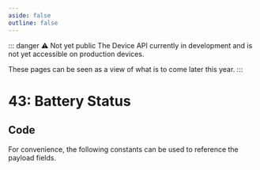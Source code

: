 ```yaml
---
aside: false
outline: false
---
```


<script setup>
import ProtocolBytes from '../../../components/ProtocolBytes.vue';
import SplitColumnView from '../../../components/SplitColumnView.vue'
import GenerateConsts from '../../../components/GenerateConsts.vue'
import { data as protocolData } from '../../../yaml-data.data.ts'
</script>

::: danger ⚠️ Not yet public
The Device API currently in development and is not yet accessible on production devices.

These pages can be seen as a view of what is to come later this year.
:::

# 43: Battery Status

<SplitColumnView>
<template #left>

Get the battery status of a device

### Payload


| Field | Name       | Description                      | Type   | Example | Actual |
| ----- | ---------- | -------------------------------- | ------ | ------- | - |
| 1     | Voltage | | float32  |   |  |
| 2     | Percent | | uint8  |   |  |

If the request could not be fulfilled, the response status would be 2 (NOT OK), all header fields would also be returned, but the payload should not be expected.

</template>
<template #right>

### Example

Request battery status (all fields)

<ProtocolBytes
byteString="3 17 0 43 0 2 0 5 1 1 2 1 99 0 0 221 181"
:boldPositions="[3]"
:allowCollapse="false"
/>

Receive an OK response with `100` % battery and `4.4` volts.

<ProtocolBytes
byteString="3 32 0 43 0 2 0 3 1 4 99 0 0 0 4 36 0 0 0 2 0 2 1 1 100 4 223 79 141 64 210 80"
:boldPositions="[3,24,26]"
:allowCollapse="false"
/>

</template>
</SplitColumnView>

## Code

For convenience, the following constants can be used to reference the payload fields.

<GenerateConsts :messageId="43" :yaml-data="protocolData"/>
